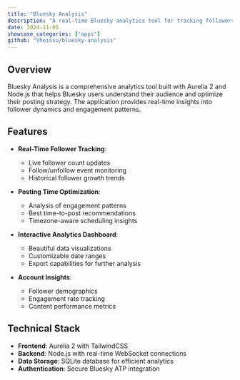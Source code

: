 ```yaml
---
title: "Bluesky Analysis"
description: "A real-time Bluesky analytics tool for tracking followers and optimizing post timing."
date: 2024-11-05
showcase_categories: ["apps"]
github: "Vheissu/bluesky-analysis"
---
```


## Overview

Bluesky Analysis is a comprehensive analytics tool built with Aurelia 2 and Node.js that helps Bluesky users understand their audience and optimize their posting strategy. The application provides real-time insights into follower dynamics and engagement patterns.

## Features

- **Real-Time Follower Tracking**:
  - Live follower count updates
  - Follow/unfollow event monitoring
  - Historical follower growth trends

- **Posting Time Optimization**:
  - Analysis of engagement patterns
  - Best time-to-post recommendations
  - Timezone-aware scheduling insights

- **Interactive Analytics Dashboard**:
  - Beautiful data visualizations
  - Customizable date ranges
  - Export capabilities for further analysis

- **Account Insights**:
  - Follower demographics
  - Engagement rate tracking
  - Content performance metrics

## Technical Stack

- **Frontend**: Aurelia 2 with TailwindCSS
- **Backend**: Node.js with real-time WebSocket connections
- **Data Storage**: SQLite database for efficient analytics
- **Authentication**: Secure Bluesky ATP integration
